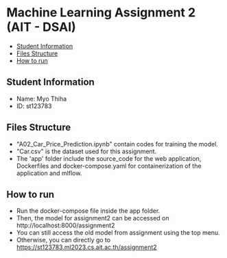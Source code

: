 # Machine Learning Assignment 2 (AIT - DSAI)

- [Student Information](#student-information)
- [Files Structure](#files-structure)
- [How to run](#how-to-run)

## Student Information
 - Name: Myo Thiha
 - ID: st123783

## Files Structure
 - "A02_Car_Price_Prediction.ipynb" contain codes for training the model.
 - "Car.csv" is the dataset used for this assignment.
 - The 'app' folder include the source_code for the web application, Dockerfiles and docker-compose.yaml for containerization of the application and mlflow.

## How to run
 - Run the docker-compose file inside the app folder.
 - Then, the model for assignment2 can be accessed on http://localhost:8000/assignment2
 - You can still access the old model from assignment using the top menu.
 - Otherwise, you can directly go to https://st123783.ml2023.cs.ait.ac.th/assignment2